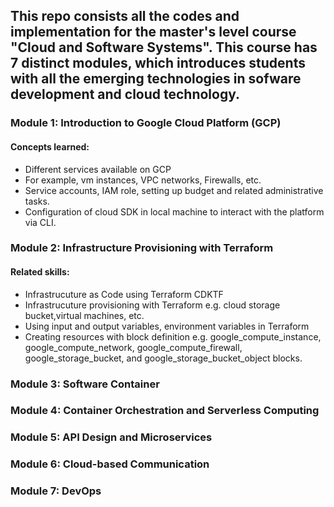 ## This repo consists all the codes and implementation for the master's level course "Cloud and Software Systems". This course has 7 distinct modules, which introduces students with all the emerging technologies in sofware development and cloud technology.

### Module 1: Introduction to Google Cloud Platform (GCP)
#### Concepts learned:
  - Different services available on GCP
  - For example, vm instances, VPC networks, Firewalls, etc.
  - Service accounts, IAM role, setting up budget and related administrative tasks.
  - Configuration of cloud SDK in local machine to interact with the platform via CLI.
     
### Module 2: Infrastructure Provisioning with Terraform
#### Related skills:
  - Infrastrucuture as Code using Terraform CDKTF
  - Infrastrucuture provisioning with Terraform e.g. cloud storage bucket,virtual machines, etc.
  - Using input and output variables, environment variables in Terraform
  - Creating resources with block definition e.g. google_compute_instance, google_compute_network, google_compute_firewall, google_storage_bucket, and google_storage_bucket_object blocks.
### Module 3: Software Container
### Module 4: Container Orchestration and Serverless Computing
### Module 5: API Design and Microservices
### Module 6: Cloud-based Communication
### Module 7: DevOps

